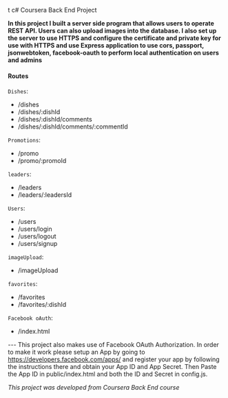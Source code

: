 t c# Coursera Back End Project

**In this project I built a server side program that allows users to operate REST API. Users can also upload images into the database. I also set up the server to use HTTPS and configure the certificate and private key for use with HTTPS and use Express application to use cors, passport, jsonwebtoken, facebook-oauth to perform local authentication on users and admins**

#### Routes

`Dishes`:

- /dishes
- /dishes/:dishId
- /dishes/:dishId/comments
- /dishes/:dishId/comments/:commentId

`Promotions`:

- /promo
- /promo/:promoId

`leaders`:

- /leaders
- /leaders/:leadersId

`Users`:

- /users
- /users/login
- /users/logout
- /users/signup

`imageUpload`:

- /imageUpload

`favorites`:

- /favorites
- /favorites/:dishId

`Facebook oAuth`:

- /index.html

--- This project also makes use of Facebook OAuth Authorization. In order to make it work please setup an App by going to https://developers.facebook.com/apps/ and register your app by following the instructions there and obtain your App ID and App Secret. Then Paste the App ID in public/index.html and both the ID and Secret in config.js.

_This project was developed from Coursera Back End course_
